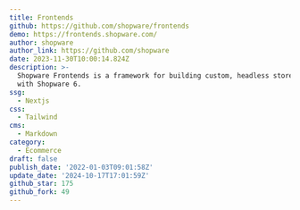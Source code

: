 ```yaml
---
title: Frontends
github: https://github.com/shopware/frontends
demo: https://frontends.shopware.com/
author: shopware
author_link: https://github.com/shopware
date: 2023-11-30T10:00:14.824Z
description: >-
  Shopware Frontends is a framework for building custom, headless storefronts
  with Shopware 6.
ssg:
  - Nextjs
css:
  - Tailwind
cms:
  - Markdown
category:
  - Ecommerce
draft: false
publish_date: '2022-01-03T09:01:58Z'
update_date: '2024-10-17T17:01:59Z'
github_star: 175
github_fork: 49
---
```

